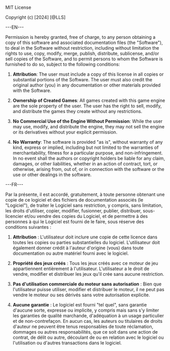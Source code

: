 MIT License

Copyright (c) [2024] [@LLS]

---EN---

Permission is hereby granted, free of charge, to any person obtaining a copy of this software and associated documentation files (the "Software"), to deal in the Software without restriction, including without limitation the rights to use, copy, modify, merge, publish, distribute, sublicense, and/or sell copies of the Software, and to permit persons to whom the Software is furnished to do so, subject to the following conditions:

1. **Attribution**: The user must include a copy of this license in all copies or substantial portions of the Software. The user must also credit the original author (you) in any documentation or other materials provided with the Software.

2. **Ownership of Created Games**: All games created with this game engine are the sole property of the user. The user has the right to sell, modify, and distribute the games they create without any restrictions.

3. **No Commercial Use of the Engine Without Permission**: While the user may use, modify, and distribute the engine, they may not sell the engine or its derivatives without your explicit permission.

4. **No Warranty**: The software is provided "as is", without warranty of any kind, express or implied, including but not limited to the warranties of merchantability, fitness for a particular purpose, and non-infringement. In no event shall the authors or copyright holders be liable for any claim, damages, or other liabilities, whether in an action of contract, tort, or otherwise, arising from, out of, or in connection with the software or the use or other dealings in the software.

---FR---

Par la présente, il est accordé, gratuitement, à toute personne obtenant une copie de ce logiciel et des fichiers de documentation associés (le "Logiciel"), de traiter le Logiciel sans restriction, y compris, sans limitation, les droits d'utiliser, copier, modifier, fusionner, publier, distribuer, sous-licencier et/ou vendre des copies du Logiciel, et de permettre à des personnes à qui le Logiciel est fourni de le faire, sous réserve des conditions suivantes :

1. **Attribution** : L'utilisateur doit inclure une copie de cette licence dans toutes les copies ou parties substantielles du logiciel. L'utilisateur doit également donner crédit à l'auteur d'origine (vous) dans toute documentation ou autre matériel fourni avec le logiciel.

2. **Propriété des jeux créés** : Tous les jeux créés avec ce moteur de jeu appartiennent entièrement à l'utilisateur. L'utilisateur a le droit de vendre, modifier et distribuer les jeux qu'il crée sans aucune restriction.

3. **Pas d'utilisation commerciale du moteur sans autorisation** : Bien que l'utilisateur puisse utiliser, modifier et distribuer le moteur, il ne peut pas vendre le moteur ou ses dérivés sans votre autorisation explicite.

4. **Aucune garantie** : Le logiciel est fourni "tel quel", sans garantie d'aucune sorte, expresse ou implicite, y compris mais sans s'y limiter les garanties de qualité marchande, d'adéquation à un usage particulier et de non-contrefaçon. En aucun cas, les auteurs ou titulaires de droits d'auteur ne peuvent être tenus responsables de toute réclamation, dommages ou autres responsabilités, que ce soit dans une action de contrat, de délit ou autre, découlant de ou en relation avec le logiciel ou l'utilisation ou d'autres transactions dans le logiciel.